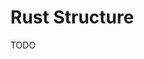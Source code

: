 # Rust Structure

<!--
db/migrations
db/seeds
src/handlers
src/models
src/routes
src/main.rs
-->

TODO
